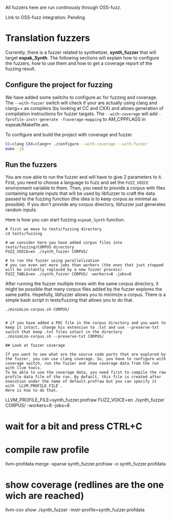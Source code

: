All fuzzers here are run continously through OSS-fuzz.

Link to OSS-fuzz integration: Pending

# Translation fuzzers

Currently, there is a fuzzer related to synthetizer, **synth_fuzzer** that will target **espak_Synth**. The following sections will explain how to configure the fuzzers, how to use them and how to get a coverage report of the fuzzing result. 

## Configure the project for fuzzing

We have added some switchs to configure.ac for fuzzing and coverage. The `--with-fuzzer` switch will check if your are actually using clang and clang++ as compilers (by looking at CC and CXX) and allows generation of compilation instructions for fuzzer targets. The `--with-coverage` will add `-fprofile-instr-generate -fcoverage-mapping` to AM_CPPFLAGS in espeak/Makefile.am.

To configure and build the project with coverage and fuzzer.
```./autogen.sh
CC=clang CXX=clang++ ./configure --with-coverage --with-fuzzer
make -j8
```

## Run the fuzzers

You are now able to run the fuzzer and will have to give 2 parameters to it. First, you need to choose a language  to fuzz and set the `FUZZ_VOICE` environment variable to them. Then, you need to provide a corpus with files containing sample inputs that will be used by libfuzzer to craft the data passed to the fuzzing function (the idea is to keep corpus as minimal as possible). If you don't provide any corpus directory, libfuzzer just generates random inputs.

Here is how you can start fuzzing  `espeak_Synth` function.
```
# first we move to tests/fuzzing directory
cd tests/fuzzing

# we consider here you have added corpus files into tests/fuzzing/CORPUS directory
FUZZ_VOICE=en ./synth_fuzzer CORPUS/

# to run the fuzzer using parallelization
# you can even set more jobs than workers (the ones that just stopped will be instantly replaced by a new fuzzer process)
FUZZ_TABLE=en ./synth_fuzzer CORPUS/ -workers=8 -jobs=8
```
After running the fuzzer multiple times with the same corpus directory, it might be possible that many corpus files added by the fuzzer explores the same paths. Hopefully, libfuzzer allows you to minimize a corpus. There is a simple bash script in tests/fuzzing that allows you to do that.
```
./minimize-corpus.sh CORPUS/


# if you have added a POC file in the corpus directory and you want to keep it intact, change his extension to .txt and use --preserve-txt switch that keep .txt files intact in the directory
./minimize-corpus.sh --preserve-txt CORPUS/

## Look at fuzzer coverage

If you want to see what are the source code parts that are explored by the fuzzer, you can use clang coverage. So, you have to configure with coverage switch, run the fuzzer and show coverage data from the run with llvm tools. 
To be able to use the coverage data, you need first to compile the raw profile data file of the run. By default, this file is created after execution under the name of default.profraw but you can specify it with `LLVM_PROFILE_FILE`.
Here is how to do that.
```
LLVM_PROFILE_FILE=synth_fuzzer.profraw FUZZ_VOICE=en ./synth_fuzzer CORPUS/ -workers=8 -jobs=8

# wait for a bit and press CTRL+C

# compile raw profile
llvm-profdata merge -sparse synth_fuzzer.profraw -o synth_fuzzer.profdata

# show coverage (redlines are the one wich are reached)
llvm-cov show ./synth_fuzzer -instr-profile=synth_fuzzer.profdata
```
